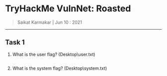 # TryHackMe VulnNet: Roasted

> Saikat Karmakar | Jun 10 : 2021

---

## Task 1

1. What is the user flag? (Desktop\user.txt)
```

```
2. What is the system flag? (Desktop\system.txt)
```

```